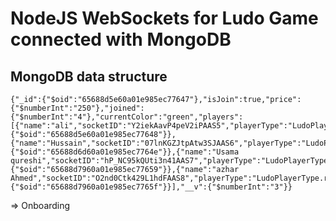 # NodeJS WebSockets for Ludo Game connected with MongoDB

## MongoDB data structure

    {"_id":{"$oid":"65688d5e60a01e985ec77647"},"isJoin":true,"price":{"$numberInt":"250"},"joined":{"$numberInt":"4"},"currentColor":"green","players":[{"name":"ali","socketID":"Y2iekAavP4peV2iPAAS5","playerType":"LudoPlayerType.green","id":"68","_id":{"$oid":"65688d5e60a01e985ec77648"}},{"name":"Hussain","socketID":"07lnKGZJtpAtw3SJAAS6","playerType":"LudoPlayerType.yellow","id":"74","_id":{"$oid":"65688d6d60a01e985ec7764e"}},{"name":"Usama qureshi","socketID":"hP_NC95kQUti3n41AAS7","playerType":"LudoPlayerType.blue","id":"70","_id":{"$oid":"65688d7960a01e985ec77659"}},{"name":"azhar Ahmed","socketID":"O2nd0Ctk429L1hdFAAS8","playerType":"LudoPlayerType.red","id":"99","_id":{"$oid":"65688d7960a01e985ec7765f"}}],"__v":{"$numberInt":"3"}}

<!-- ### Video Preview of the Shop template -->

<!-- ![Preview](/intro.gif) -->

<!-- ## Screens it contains: -->

=> Onboarding

<!-- ## Photos -->
<!-- ![Preview](/1.png) -->
